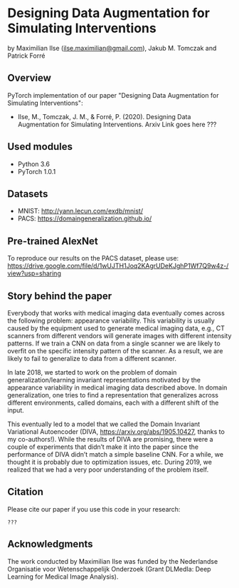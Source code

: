 Designing Data Augmentation for Simulating Interventions
================================================

by Maximilian Ilse (<ilse.maximilian@gmail.com>), Jakub M. Tomczak and Patrick Forré

Overview
--------

PyTorch implementation of our paper "Designing Data Augmentation for Simulating Interventions":
* Ilse, M., Tomczak, J. M., & Forré, P. (2020). Designing Data Augmentation for Simulating Interventions. Arxiv Link goes here ???

Used modules
------------

- Python 3.6
- PyTorch 1.0.1

Datasets
--------
- MNIST: http://yann.lecun.com/exdb/mnist/
- PACS: https://domaingeneralization.github.io/

Pre-trained AlexNet
-------------------
To reproduce our results on the PACS dataset, please use: https://drive.google.com/file/d/1wUJTH1Joq2KAgrUDeKJghP1Wf7Q9w4z-/view?usp=sharing

Story behind the paper
----------------------
Everybody that works with medical imaging data eventually comes across the following problem: appearance variability. This variability is usually caused by the equipment used to generate medical imaging data, e.g., CT scanners from different vendors will generate images with different intensity patterns. If we train a CNN on data from a single scanner we are likely to overfit on the specific intensity pattern of the scanner. As a result, we are likely to fail to generalize to data from a different scanner.

In late 2018, we started to work on the problem of domain generalization/learning invariant representations motivated by the appearance variability in medical imaging data described above. In domain generalization, one tries to find a representation that generalizes across different environments, called domains, each with a different shift of the input.

This eventually led to a model that we called the Domain Invariant Variational Autoencoder (DIVA, https://arxiv.org/abs/1905.10427, thanks to my co-authors!). While the results of DIVA are promising, there were a couple of experiments that didn’t make it into the paper since the performance of DIVA didn’t match a simple baseline CNN. For a while, we thought it is probably due to optimization issues, etc. During 2019, we realized that we had a very poor understanding of the problem itself.

Citation
--------------------

Please cite our paper if you use this code in your research:
```
???
```

Acknowledgments
--------------------

The work conducted by Maximilian Ilse was funded by the Nederlandse Organisatie voor Wetenschappelijk Onderzoek (Grant DLMedIa: Deep Learning for Medical Image Analysis).
